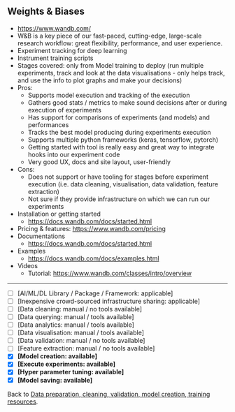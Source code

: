## Weights & Biases

- https://www.wandb.com/
- W&B is a key piece of our fast-paced, cutting-edge, large-scale research workflow: great flexibility, performance, and user experience.
- Experiment tracking for deep learning
- Instrument training scripts
- Stages covered: only from Model training to deploy (run multiple experiments, track and look at the data visualisations - only helps track, and use the info to plot graphs and make your decisions)
- Pros:
  - Supports model execution and tracking of the execution
  - Gathers good stats / metrics to make sound decisions after or during execution of experiments
  - Has support for comparisons of experiments (and models) and performances
  - Tracks the best model producing during experiments execution
  - Supports multiple python frameworks (keras, tensorflow, pytorch)
  - Getting started with tool is really easy and great way to integrate hooks into our experiment code
  - Very good UX, docs and site layout, user-friendly
- Cons:
  - Does not support or have tooling for stages before experiment execution (i.e. data cleaning, visualisation, data validation, feature extraction)
  - Not sure if they provide infrastructure on which we can run our experiments
- Installation or getting started
  - https://docs.wandb.com/docs/started.html
- Pricing & features: https://www.wandb.com/pricing
- Documentations
  - https://docs.wandb.com/docs/started.html
- Examples
  - https://docs.wandb.com/docs/examples.html
- Videos
  - Tutorial: https://www.wandb.com/classes/intro/overview

---

- [ ] [AI/ML/DL Library / Package / Framework: applicable]
- [ ] [Inexpensive crowd-sourced infrastructure sharing: applicable]
- [ ] [Data cleaning: manual / no tools available] 
- [ ] [Data querying: manual / tools available] 
- [ ] [Data analytics: manual / tools available]
- [ ] [Data visualisation: manual / tools available] 
- [ ] [Data validation: manual / no tools available] 
- [ ] [Feature extraction: manual / no tools available] 
- [x] **[Model creation: available]**
- [x] **[Execute experiments: available]**
- [x] **[Hyper parameter tuning: available]**
- [x] **[Model saving: available]**

Back to [Data preparation, cleaning, validation, model creation, training resources](README.md).